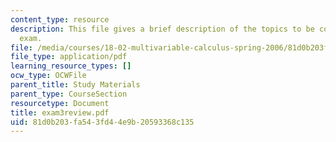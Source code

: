 ```yaml
---
content_type: resource
description: This file gives a brief description of the topics to be covred in the
  exam.
file: /media/courses/18-02-multivariable-calculus-spring-2006/81d0b203fa543fd44e9b20593368c135_exam3review.pdf
file_type: application/pdf
learning_resource_types: []
ocw_type: OCWFile
parent_title: Study Materials
parent_type: CourseSection
resourcetype: Document
title: exam3review.pdf
uid: 81d0b203-fa54-3fd4-4e9b-20593368c135
---
```

